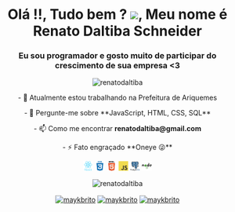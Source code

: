 <h1 align="center">Olá !!, Tudo bem ? <img src="https://raw.githubusercontent.com/kaueMarques/kaueMarques/master/hi.gif" width="30px">, Meu nome é Renato Daltiba Schneider</h1>
<h3 align="center">Eu sou programador e gosto muito de participar do crescimento de sua empresa <3 </h3>
<p align="center"> <img src="https://komarev.com/ghpvc/?username=renatodaltiba" alt="renatodaltiba" /> </p>

<p align="center">- 🔭 Atualmente estou trabalhando na Prefeitura de Ariquemes</p>

<p align="center">- 💬 Pergunte-me sobre **JavaScript, HTML, CSS, SQL**</p>

<p align="center">- 📫 Como me encontrar <b>renatodaltiba@gmail.com</b></p>

<p align="center">- ⚡ Fato engraçado **Oneye 😜**</p>

<p align="center">
<img src="https://raw.githubusercontent.com/devicons/devicon/master/icons/react/react-original-wordmark.svg" alt="react" width="20" height="20"/>
<img src="https://raw.githubusercontent.com/devicons/devicon/master/icons/css3/css3-plain-wordmark.svg" alt="css3"  width="20" height="20"/>
<img src="https://raw.githubusercontent.com/devicons/devicon/master/icons/html5/html5-original-wordmark.svg" alt="html5"  width="20" height="20"/>
<img src="https://raw.githubusercontent.com/devicons/devicon/master/icons/javascript/javascript-original.svg" alt="javascript" width="20" height="20"/>
<img src="https://raw.githubusercontent.com/devicons/devicon/master/icons/postgresql/postgresql-original-wordmark.svg" alt="postgresql" width="20" height="20"/>
<img src="https://raw.githubusercontent.com/devicons/devicon/master/icons/nodejs/nodejs-original-wordmark.svg" alt="nodejs" width="20" height="20"/></p><p align="center">
<img src="https://github-readme-stats.vercel.app/api?username=renatodaltiba&show_icons=true" alt="renatodaltiba"/> 
</p>

<p align="center">
<a href="https://www.linkedin.com/in/renato-d-schneider-b6555b1a0/" target="blank"><img align="center" src="https://cdn.jsdelivr.net/npm/simple-icons@3.0.1/icons/linkedin.svg" alt="maykbrito" height="20" width="20" /></a>
<a href="https://fb.com/renatodaltiba" target="blank"><img align="center" src="https://cdn.jsdelivr.net/npm/simple-icons@3.0.1/icons/facebook.svg" alt="maykbrito" height="20" width="20" /></a>
<a href="https://instagram.com/renatodaltiba" target="blank"><img align="center" src="https://cdn.jsdelivr.net/npm/simple-icons@3.0.1/icons/instagram.svg" alt="maykbrito" height="20" width="20" /></a>
</p>

<!--
**maykbrito/maykbrito** is a ✨ _special_ ✨ repository because its `README.md` (this file) appears on your GitHub profile.

Here are some ideas to get you started:

- 🔭 I’m currently working on ...
- 🌱 I’m currently learning ...
- 👯 I’m looking to collaborate on ...
- 🤔 I’m looking for help with ...
- 💬 Ask me about ...
- 📫 How to reach me: ...
- 😄 Pronouns: ...
- ⚡ Fun fact: ...
-->
